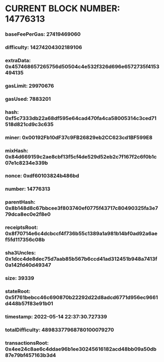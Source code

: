 # CURRENT BLOCK NUMBER: 14776313

### baseFeePerGas: 27419469060
### difficulty: 14274204302189106
### extraData: 0x457468657265756d50504c4e532f326d696e6572735f4153494135
### gasLimit: 29970676
### gasUsed: 7883201
### hash: 0xf5c7333db22a68df595e64cad470fa4ca58005314c3ced71518d821cd9c3c635
### miner: 0x00192Fb10dF37c9FB26829eb2CC623cd1BF599E8
### mixHash: 0x84d669159c2ae8cbf13f5cf4de529d52eb2c7f167f2c6f0b1c07e1c8234e339b
### nonce: 0xdf60103824b486bd
### number: 14776313
### parentHash: 0x8b148d8c67bbcee3f803740ef0775f43717c80490325fa3e779dca8ec0e2f8e0
### receiptsRoot: 0x8f70714e6c4dcbccf4f736b55c1389a1a981b14bf0ad92a6aef5fd117356c08b
### sha3Uncles: 0x1dcc4de8dec75d7aab85b567b6ccd41ad312451b948a7413f0a142fd40d49347
### size: 39339
### stateRoot: 0x5f761bebcc46c690870b22292d22d8adcd6771d956ec9661d448b57f83e91b01
### timestamp: 2022-05-14 22:37:30.727339
### totalDifficulty: 48983377968780100079270
### transactionsRoot: 0x4ee24c8ae6c4ddae96b1ee30245616182acd48bb09a50db87e79bf457163b3d4
